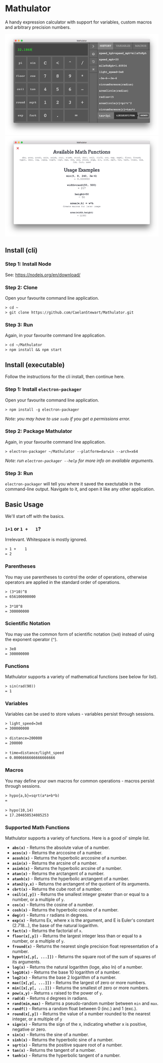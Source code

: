 # Mathulator
A handy expression calculator with support for variables, custom macros and arbitrary precision numbers.

![Screenshot 1](https://github.com/CaelanStewart/Mathulator/blob/master/screenshots/Screen%20Shot%202016-11-05%20at%2017.33.33.png?raw=true)
![Screenshot 1](https://github.com/CaelanStewart/Mathulator/blob/master/screenshots/Screen%20Shot%202016-11-05%20at%2017.33.42.png?raw=true)

## Install (cli)

### Step 1: Install Node
See: https://nodejs.org/en/download/

### Step 2: Clone
Open your favourite command line application.
```
> cd ~
> git clone https://github.com/CaelanStewart/Mathulator.git
```

### Step 3: Run
Again, in your favourite command line application.
```
> cd ~/Mathulator
> npm install && npm start
```

## Install (executable)
Follow the instructions for the cli install, then continue here.

### Step 1: Install `electron-packager`
Open your favourite command line application.
```
> npm install -g electron-packager
```
*Note: you may have to use `sudo` if you get a permissions error.*

### Step 2: Package Mathulator
Again, in your favourite command line application.
```
> electron-packager ~/Mathulator --platform=darwin --arch=x64
```
*Note: run `electron-packager --help` for more info on available arguments.*

### Step 3: Run
`electron-packager` will tell you where it saved the exectutable in the command-line output. Navigate to it, and open it like any other application.


## Basic Usage
We'll start off with the basics.

### `1+1` or `1 +   1`?
Irrelevant. Whitespace is mostly ignored.
```
> 1 +    1
= 2
```

### Parentheses
You may use parentheses to control the order of operations, otherwise operators are applied in the standard order of operations.
```
> (3*10)^8
= 656100000000

> 3*10^8
= 300000000
```

### Scientific Notation
You may use the common form of scientific notation (`3e8`) instead of using the exponent operator (`^`).
```
> 3e8
= 300000000
```

### Functions
Mathulator supports a variety of mathematical functions (see below for list).
```
> sin(rad(90))
= 1
```

### Variables
Variables can be used to store values - variables persist through sessions.
```
> light_speed=3e8
= 300000000

> distance=200000
= 200000

> time=distance/light_speed
= 0.0006666666666666666
```

### Macros
You may define your own macros for common operations - macros persist through sessions.
```
> hypo{a,b}=sqrt(a*a+b*b)
=

> hypo(10,14)
= 17.204650534085253
```

### Supported Math Functions
Mathulator supports a variety of functions. Here is a good ol' simple list.

- **`abs(x)`** - Returns the absolute value of a number.
- **`acos(x)`** - Returns the arccosine of a number.
- **`acosh(x)`** - Returns the hyperbolic arccosine of a number.
- **`asin(x)`** - Returns the arcsine of a number.
- **`asinh(x)`** - Returns the hyperbolic arcsine of a number.
- **`atan(x)`** - Returns the arctangent of a number.
- **`atanh(x)`** - Returns the hyperbolic arctangent of a number.
- **`atan2(y,x)`** - Returns the arctangent of the quotient of its arguments.
- **`cbrt(x)`** - Returns the cube root of a number.
- **`ceil(x[,y])`** - Returns the smallest integer greater than or equal to a number, or a multiple of `y`.
- **`cos(x)`** - Returns the cosine of a number.
- **`cosh(x)`** - Returns the hyperbolic cosine of a number.
- **`deg(r)`** - Returns `r` radians in degrees.
- **`exp(x)`** - Returns Ex, where x is the argument, and E is Euler's constant (2.718…), the base of the natural logarithm.
- **`fact(x)`** - Returns the factorial of `x`.
- **`floor(x[,y])`** - Returns the largest integer less than or equal to a number, or a multiple of `y`.
- **`fround(x)`** - Returns the nearest single precision float representation of a number.
- **`hypot(x[,y[, ...]])`** - Returns the square root of the sum of squares of its arguments.
- **`log(x)`** - Returns the natural logarithm (loge, also ln) of a number.
- **`log10(x)`** - Returns the base 10 logarithm of a number.
- **`log2(x)`** - Returns the base 2 logarithm of a number.
- **`max([x[,y[, ...]])`** - Returns the largest of zero or more numbers.
- **`min([x[,y[, ...]])`** - Returns the smallest of zero or more numbers.
- **`pow(x,y)`** - Returns `x` raised to the power of `y`.
- **`rad(d)`** - Returns `d` degrees in radians.
- **`rand(min,max)`** - Returns a pseudo-random number between `min` and `max`.
- **`randf()`** - Returns a random float between 0 (inc.) and 1 (exc.).
- **`round(x[,y])`** - Returns the value of a number rounded to the nearest integer, or a multiple of `y`
- **`sign(x)`** - Returns the sign of the x, indicating whether x is positive, negative or zero.
- **`sin(x)`** - Returns the sine of a number.
- **`sinh(x)`** - Returns the hyperbolic sine of a number.
- **`sqrt(x)`** - Returns the positive square root of a number.
- **`tan(x)`** - Returns the tangent of a number.
- **`tanh(x)`** - Returns the hyperbolic tangent of a number.
